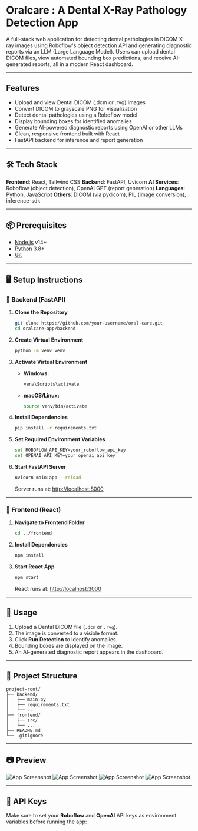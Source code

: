 
#  Oralcare : A Dental X-Ray Pathology Detection App

A full-stack web application for detecting dental pathologies in DICOM X-ray images using Roboflow's object detection API and generating diagnostic reports via an LLM (Large Language Model). Users can upload dental DICOM files, view automated bounding box predictions, and receive AI-generated reports, all in a modern React dashboard.

---

## Features

* Upload and view Dental DICOM (.dcm or .rvg) images
* Convert DICOM to grayscale PNG for visualization
* Detect dental pathologies using a Roboflow model
* Display bounding boxes for identified anomalies
* Generate AI-powered diagnostic reports using OpenAI or other LLMs
* Clean, responsive frontend built with React
* FastAPI backend for inference and report generation

---

## 🛠️ Tech Stack

**Frontend**: React, Tailwind CSS
**Backend**: FastAPI, Uvicorn
**AI Services**: Roboflow (object detection), OpenAI GPT (report generation)
**Languages**: Python, JavaScript
**Others**: DICOM (via pydicom), PIL (image conversion), inference-sdk

---

## 📦 Prerequisites

* [Node.js](https://nodejs.org/) v14+
* [Python](https://www.python.org/downloads/) 3.8+
* [Git](https://git-scm.com/)

---

## 🖥️ Setup Instructions

### 🔧 Backend (FastAPI)

1. **Clone the Repository**

   ```bash
   git clone https://github.com/your-username/oral-care.git
   cd oralcare-app/backend
   ```

2. **Create Virtual Environment**

   ```bash
   python -m venv venv
   ```

3. **Activate Virtual Environment**

   * **Windows:**

     ```powershell
     venv\Scripts\activate
     ```

   * **macOS/Linux:**

     ```bash
     source venv/bin/activate
     ```

4. **Install Dependencies**

   ```bash
   pip install -r requirements.txt
   ```

5. **Set Required Environment Variables**

   ```bash
   set ROBOFLOW_API_KEY=your_roboflow_api_key
   set OPENAI_API_KEY=your_openai_api_key
   ```

6. **Start FastAPI Server**

   ```bash
   uvicorn main:app --reload
   ```

   Server runs at: [http://localhost:8000](http://localhost:8000)

---

### 🎨 Frontend (React)

1. **Navigate to Frontend Folder**

   ```bash
   cd ../frontend
   ```

2. **Install Dependencies**

   ```bash
   npm install
   ```

3. **Start React App**

   ```bash
   npm start
   ```

   React runs at: [http://localhost:3000](http://localhost:3000)

---

## 🧪 Usage

1. Upload a Dental DICOM file (`.dcm` or `.rvg`).
2. The image is converted to a visible format.
3. Click **Run Detection** to identify anomalies.
4. Bounding boxes are displayed on the image.
5. An AI-generated diagnostic report appears in the dashboard.

---

## 📁 Project Structure

```
project-root/
├── backend/
│   ├── main.py
│   ├── requirements.txt
│   └── ...
├── frontend/
│   ├── src/
│   └── ...
├── README.md
└── .gitignore
```

---

## 📷 Preview

![App Screenshot](.docs/images/landing-page.png)
![App Screenshot](.docs/images/file-upload-conversion.png)
![App Screenshot](.docs/images/visualization.png)
![App Screenshot](.docs/images/report-generation.png)

---

## 🔐 API Keys

Make sure to set your **Roboflow** and **OpenAI** API keys as environment variables before running the app:

